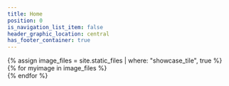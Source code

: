 ```yaml
---
title: Home
position: 0
is_navigation_list_item: false
header_graphic_location: central
has_footer_container: true
---
```


<div class="content_container-showcase_wrapper">
	{% assign image_files = site.static_files | where: "showcase_tile", true %}
	{% for myimage in image_files %}
		<div class="showcase_wrapper-showcase_tile" style="background-image: url({{ myimage.path }})"></div>
	{% endfor %}
</div>
